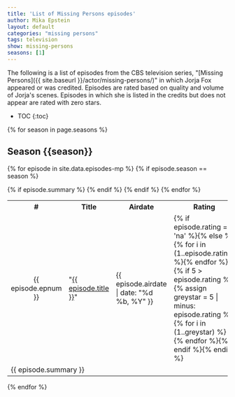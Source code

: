 ```yaml
---
title: 'List of Missing Persons episodes'
author: Mika Epstein
layout: default
categories: "missing persons"
tags: television
show: missing-persons
seasons: [1]
---
```


The following is a list of episodes from the CBS television series, "[Missing Persons]({{ site.baseurl }}/actor/missing-persons/)" in which Jorja Fox appeared or was credited. Episodes are rated based on quality and volume of Jorja's scenes. Episodes in which she is listed in the credits but does not appear are rated with zero stars.

* TOC
{:toc}

{% for season in page.seasons %}

## Season {{season}}

<table class="episodelist">
<tbody>
<tr>
	<th>#</th>
	<th>Title</th>
	<th>Airdate</th>
	<th id="dates">Rating</th>
</tr>

{% for episode in site.data.episodes-mp %}
{% if episode.season == season %}
<tr class="episodelist-name">
	<td style="text-align: center">{{ episode.epnum }}</td>
	<td style="text-align: left">"<a href="{{ site.baseurl }}/recaps/{{ page.show }}/{{ episode.slug }}/">{{ episode.title }}</a>"</td>
	<td id="dates">{{ episode.airdate | date: "%d %b, %Y" }}</td>
	<td>{% if episode.rating == 'na' %}<i style="color:red;" class="fa fa-star-o fa-rotate-normal" name="empty star"></i><i style="color:red;" class="fa fa-star-o fa-rotate-normal" name="empty star"></i><i style="color:red;" class="fa fa-star-o fa-rotate-normal" name="empty star"></i><i style="color:red;" class="fa fa-star-o fa-rotate-normal" name="empty star"></i><i style="color:red;" class="fa fa-star-o fa-rotate-normal" name="empty star"></i>{% else %}{% for i in (1..episode.rating) %}<i style="color:gold;" class="fa fa-star fa-rotate-normal" name="gold star"></i>{% endfor %}{% if 5 > episode.rating %}{% assign greystar = 5 | minus: episode.rating %}{% for i in (1..greystar) %}<i style="color:grey;" class="fa fa-star fa-rotate-normal" name="grey star"></i>{% endfor %}{% endif %}{% endif %}</td>
</tr>
{% if episode.summary %}
<tr class="episodelist-summary">
	<td colspan="4">{{ episode.summary }}</td>
</tr>
{% endif %}
{% endif %}
{% endfor %}
</tbody>

</table>
{% endfor %}